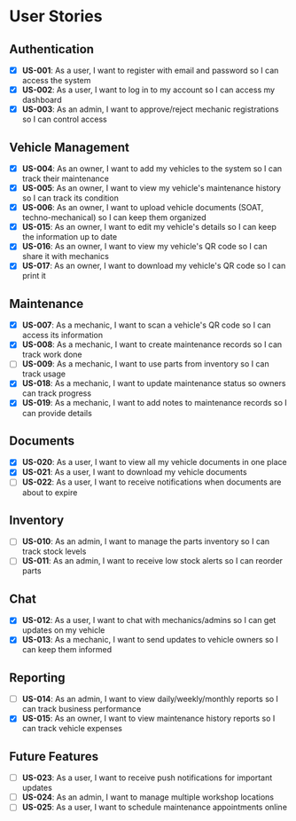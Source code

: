 # User Stories

## Authentication
- [x] **US-001**: As a user, I want to register with email and password so I can access the system
- [x] **US-002**: As a user, I want to log in to my account so I can access my dashboard
- [x] **US-003**: As an admin, I want to approve/reject mechanic registrations so I can control access

## Vehicle Management
- [x] **US-004**: As an owner, I want to add my vehicles to the system so I can track their maintenance
- [x] **US-005**: As an owner, I want to view my vehicle's maintenance history so I can track its condition
- [x] **US-006**: As an owner, I want to upload vehicle documents (SOAT, techno-mechanical) so I can keep them organized
- [x] **US-015**: As an owner, I want to edit my vehicle's details so I can keep the information up to date
- [x] **US-016**: As an owner, I want to view my vehicle's QR code so I can share it with mechanics
- [x] **US-017**: As an owner, I want to download my vehicle's QR code so I can print it

## Maintenance
- [x] **US-007**: As a mechanic, I want to scan a vehicle's QR code so I can access its information
- [x] **US-008**: As a mechanic, I want to create maintenance records so I can track work done
- [ ] **US-009**: As a mechanic, I want to use parts from inventory so I can track usage
- [x] **US-018**: As a mechanic, I want to update maintenance status so owners can track progress
- [x] **US-019**: As a mechanic, I want to add notes to maintenance records so I can provide details

## Documents
- [x] **US-020**: As a user, I want to view all my vehicle documents in one place
- [x] **US-021**: As a user, I want to download my vehicle documents
- [ ] **US-022**: As a user, I want to receive notifications when documents are about to expire

## Inventory
- [ ] **US-010**: As an admin, I want to manage the parts inventory so I can track stock levels
- [ ] **US-011**: As an admin, I want to receive low stock alerts so I can reorder parts

## Chat
- [x] **US-012**: As a user, I want to chat with mechanics/admins so I can get updates on my vehicle
- [x] **US-013**: As a mechanic, I want to send updates to vehicle owners so I can keep them informed

## Reporting
- [ ] **US-014**: As an admin, I want to view daily/weekly/monthly reports so I can track business performance
- [x] **US-015**: As an owner, I want to view maintenance history reports so I can track vehicle expenses

## Future Features
- [ ] **US-023**: As a user, I want to receive push notifications for important updates
- [ ] **US-024**: As an admin, I want to manage multiple workshop locations
- [ ] **US-025**: As a user, I want to schedule maintenance appointments online
